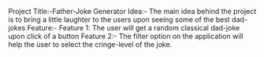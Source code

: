 Project Title:-Father-Joke Generator
Idea:- The main idea behind the project is to bring a little laughter to the users upon seeing some of the best dad-jokes
Feature:-
Feature 1: The user will get a random classical dad-joke upon click of a button
Feature 2:- The filter option on the application will help the user to select the cringe-level of the joke.
